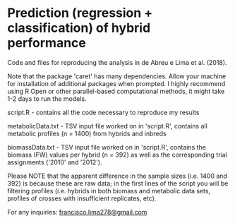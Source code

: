 # Prediction (regression + classification) of hybrid performance

Code and files for reproducing the analysis in de Abreu e Lima et al. (2018).

Note that the package 'caret' has many dependencies. Allow your machine for installation of additional packages when prompted. I highly recommend using R Open or other parallel-based computational methods, it might take 1-2 days to run the models.

script.R - contains all the code necessary to reproduce my results

metabolicData.txt - TSV input file worked on in 'script.R', contains all metabolic profiles (n = 1400) from hybrids and inbreds

biomassData.txt - TSV input file worked on in 'script.R', contains the biomass (FW) values per hybrid (n = 392) as well as the corresponding trial assignments ('2010' and '2012').

Please NOTE that the apparent difference in the sample sizes (i.e. 1400 and 392) is because these are raw data; in the first lines of the script you will be filtering profiles (i.e. hybrids in both biomass and metabolic data sets, profiles of crosses with insufficient replicates, etc).

For any inquiries:
francisco.lima278@gmail.com

